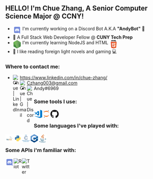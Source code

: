 ## HELLO! I'm Chue Zhang, A Senior Computer Science Major @ CCNY!
- <img align="middle" alt="Discord" width="26px" src="https://raw.githubusercontent.com/github/explore/master/topics/discord/discord.png"/> I'm currently working on a Discord Bot A.K.A **"AndyBot"** 🤖
- 🌃 A Full Stack Web Developer Fellow @ **CUNY Tech Prep** 
- <img align="middle" alt="Node.js" width="26px" src="https://raw.githubusercontent.com/github/explore/80688e429a7d4ef2fca1e82350fe8e3517d3494d/topics/nodejs/nodejs.png"/> I'm currently learning NodeJS and HTML <img align="middle" alt="HTML" width="26px" src="https://raw.githubusercontent.com/github/explore/master/topics/html/html.png"/>
- 📖 I like reading foreign light novels and gaming 💻

### Where to contact me:

- <img align="left" alt="Chue | LinkedIn" width="22px" src="https://cdn.jsdelivr.net/npm/simple-icons@v3/icons/linkedin.svg" />https://www.linkedin.com/in/chue-zhang/
- <img align="left" alt="Chue | Gmail" width="22px" src="https://raw.githubusercontent.com/simple-icons/simple-icons/55a3163a72055b34964218325eb782d978efd661/icons/google.svg" />Czhang003@gmail.com
- <img align="left" alt="Chue | Discord" width="22px" src="https://raw.githubusercontent.com/simple-icons/simple-icons/55a3163a72055b34964218325eb782d978efd661/icons/discord.svg" />Andy#6969

### Some tools I use:

<img align="left" alt="VScode" width="26px" src="https://raw.githubusercontent.com/github/explore/80688e429a7d4ef2fca1e82350fe8e3517d3494d/topics/visual-studio-code/visual-studio-code.png" />
<img align="left" alt="Jupyter" width="26px" src="https://raw.githubusercontent.com/github/explore/master/topics/jupyter-notebook/jupyter-notebook.png" />
<img align="left" alt="GitHub" width="26px" src="https://raw.githubusercontent.com/github/explore/78df643247d429f6cc873026c0622819ad797942/topics/github/github.png" />

<br />

### Some languages I've played with:

<img align="left" alt="MySQL" width="26px" src="https://raw.githubusercontent.com/github/explore/80688e429a7d4ef2fca1e82350fe8e3517d3494d/topics/mysql/mysql.png" />
<img align="left" alt="Python" width="26px" src="https://raw.githubusercontent.com/github/explore/80688e429a7d4ef2fca1e82350fe8e3517d3494d/topics/python/python.png" />
<img align="left" alt="C" width="26px" src="https://raw.githubusercontent.com/github/explore/master/topics/c/c.png" />
<img align="left" alt="C++" width="26px" src="https://raw.githubusercontent.com/github/explore/master/topics/cpp/cpp.png" />
<img align="left" alt="Java" width="26px" src="https://raw.githubusercontent.com/github/explore/master/topics/java/java.png" />

<br />

### Some APIs i'm familiar with:

<img align="left" alt="Discord" width="26px" src="https://raw.githubusercontent.com/github/explore/master/topics/discord/discord.png" />
<img align="left" alt="Riot" width="26px" src="https://img.icons8.com/color/48/000000/riot-games.png" />
<img align="left" alt="Twitter" width="26px" src="https://img.icons8.com/doodle/48/000000/twitter--v1.png"/>


